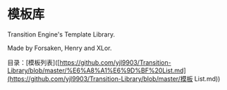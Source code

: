 # 模板库

Transition Engine's Template Library.

Made by Forsaken, Henry and XLor.

目录：[模板列表]([https://github.com/yjl9903/Transition-Library/blob/master/%E6%A8%A1%E6%9D%BF%20List.md](https://github.com/yjl9903/Transition-Library/blob/master/模板 List.md))